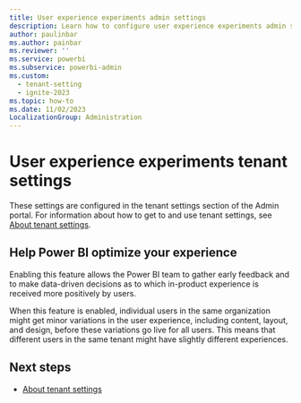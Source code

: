 ```yaml
---
title: User experience experiments admin settings
description: Learn how to configure user experience experiments admin settings in Fabric.
author: paulinbar
ms.author: painbar
ms.reviewer: ''
ms.service: powerbi
ms.subservice: powerbi-admin
ms.custom:
  - tenant-setting
  - ignite-2023
ms.topic: how-to
ms.date: 11/02/2023
LocalizationGroup: Administration
---
```


# User experience experiments tenant settings

These settings are configured in the tenant settings section of the Admin portal. For information about how to get to and use tenant settings, see [About tenant settings](tenant-settings-index.md).

## Help Power BI optimize your experience

Enabling this feature allows the Power BI team to gather early feedback and to make data-driven decisions as to which in-product experience is received more positively by users.

When this feature is enabled, individual users in the same organization might get minor variations in the user experience, including content, layout, and design, before these variations go live for all users. This means that different users in the same tenant might have slightly different experiences.

## Next steps

* [About tenant settings](tenant-settings-index.md)
